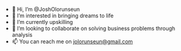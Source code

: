 - 👋 Hi, I’m @JoshOlorunseun
- 👀 I’m interested in bringing dreams to life 
- 🌱 I’m currently upskilling
- 💞️ I’m looking to collaborate on solving business problems through analysis
- 📫 You can reach me on jolorunseun@gmail.com

<!---
JoshOlorunseun/JoshOlorunseun is a ✨ special ✨ repository because its `README.md` (this file) appears on your GitHub profile.
You can click the Preview link to take a look at your changes.
--->
